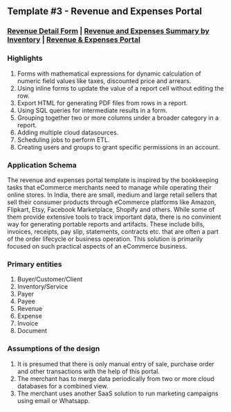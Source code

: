 ## Template #3 - Revenue and Expenses Portal            
     
### [Revenue Detail Form](https://app1.cliosight.com/app/forms/180/show/public?noNavbar=true)  |   [Revenue and Expenses Summary by Inventory](https://app1.cliosight.com/app/reports/273/show/public?noNavbar=true)  | [Revenue & Expenses Portal](https://app1.cliosight.com/app/applications/10/show)            

### Highlights      
1. Forms with mathematical expressions for dynamic calculation of numeric field values like taxes, discounted price and arrears.   
2. Using inline forms to update the value of a report cell without editing the row.      
3. Export HTML for generating PDF files from rows in a report.     
4. Using SQL queries for intermediate results in a form.      
5. Grouping together two or more columns under a broader category in a report.        
6. Adding multiple cloud datasources.       
7. Scheduling jobs to perform ETL.     
8. Creating users and groups to grant specific permissions in an account.        

### Application Schema    
The revenue and expenses portal template is inspired by the bookkeeping tasks that eCommerce merchants need to manage while operating their online stores. In India, there are small, medium and large retail sellers that sell their consumer products through eCommerce platforms like Amazon, Flipkart, Etsy, Facebook Marketplace, Shopify and others. While some of them provide extensive tools to track important data, there is no convinient way for generating portable reports and artifacts. These include bills, invoices, receipts, pay slip, statements, contracts etc. that are often a part of the order lifecycle or business operation. This solution is primarily focused on such practical aspects of an eCommerce business.             

### Primary entities
1. Buyer/Customer/Client    
2. Inventory/Service   
3. Payer
4. Payee
5. Revenue     
6. Expense
7. Invoice 
8. Document 

### Assumptions of the design     
1. It is presumed that there is only manual entry of sale, purchase order and other transactions with the help of this portal.
2. The merchant has to merge data periodically from two or more cloud databases for a combined view.     
3. The merchant uses another SaaS solution to run marketing campaigns using email or Whatsapp.     
